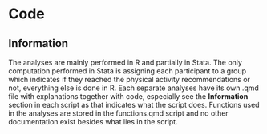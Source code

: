 # Code

## Information

The analyses are mainly performed in R and partially in Stata. The only computation performed in Stata is assigning each participant to a group which indicates if they reached the physical activity recommendations or not, everything else is done in R. Each separate analyses have its own .qmd file with explanations together with code, especially see the **Information** section in each script as that indicates what the script does. Functions used in the analyses are stored in the functions.qmd script and no other documentation exist besides what lies in the script.
